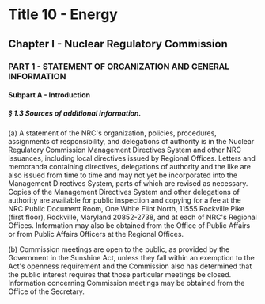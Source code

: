 
# Title 10 - Energy
## Chapter I - Nuclear Regulatory Commission
### PART 1 - STATEMENT OF ORGANIZATION AND GENERAL INFORMATION
#### Subpart A - Introduction
##### § 1.3 Sources of additional information.

(a) A statement of the NRC's organization, policies, procedures, assignments of responsibility, and delegations of authority is in the Nuclear Regulatory Commission Management Directives System and other NRC issuances, including local directives issued by Regional Offices. Letters and memoranda containing directives, delegations of authority and the like are also issued from time to time and may not yet be incorporated into the Management Directives System, parts of which are revised as necessary. Copies of the Management Directives System and other delegations of authority are available for public inspection and copying for a fee at the NRC Public Document Room, One White Flint North, 11555 Rockville Pike (first floor), Rockville, Maryland 20852-2738, and at each of NRC's Regional Offices. Information may also be obtained from the Office of Public Affairs or from Public Affairs Officers at the Regional Offices.

(b) Commission meetings are open to the public, as provided by the Government in the Sunshine Act, unless they fall within an exemption to the Act's openness requirement and the Commission also has determined that the public interest requires that those particular meetings be closed. Information concerning Commission meetings may be obtained from the Office of the Secretary.
